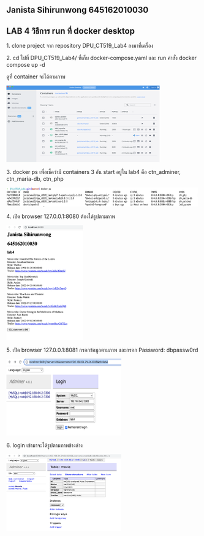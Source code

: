 ## Janista Sihirunwong 645162010030

## LAB 4 วิธีการ run ที่ docker desktop

<p>1. clone project จาก repository DPU_CT519_Lab4 ลงมาที่เครื่อง </p>
<p>2. cd ไปที่ DPU_CT519_Lab4/ ที่เก็บ docker-compose.yaml และ run คำสั่ง docker compose up -d </p>
<p>ดูที่ container จะได้ตามภาพ</p>
<img width="400px" height="200px" src="./img/container.png">
<p>3. docker ps เพื่อเช็คว่ามี containers 3 อัน start อยู่ใน lab4 คือ ctn_adminer, ctn_maria-db, ctn_php </p>
<img width="500px" height="50px" src="./img/dockerps.png">
<p>4. เปิด browser 127.0.0.1:8080 ต้องได้รูปตามภาพ</p>
<img width="200px" height="300px" src="./img/table.png">
<p>5. เปิด browser 127.0.0.1:8081 กรอกข้อมูลตามภาพ และกรอก Password: dbpassw0rd</p>
<img width="300px" height="200px" src="./img/loginAdminer.png">
<p>6. login เข้ามาจะได้รูปตามภาพข้างล่าง</p>
<img width="300px" height="200px" src="./img/adminer.png">
